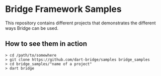 # Bridge Framework Samples

This repository contains different projects that demonstrates the different ways Bridge
can be used.

## How to see them in action
```shell
> cd /path/to/somewhere
> git clone https://github.com/dart-bridge/samples bridge_samples
> cd bridge_samples/"name of a project"
> dart bridge
```
